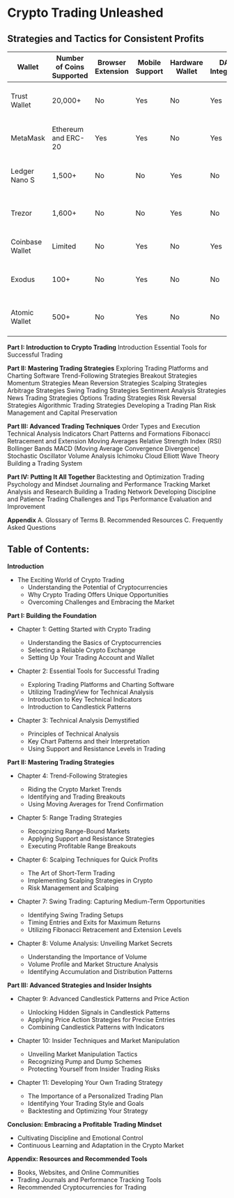 # Crypto Trading Unleashed
## Strategies and Tactics for Consistent Profits


<table><thead><tr><th>Wallet</th><th>Number of Coins Supported</th><th>Browser Extension</th><th>Mobile Support</th><th>Hardware Wallet</th><th>DApp Integration</th><th>Security Features</th></tr></thead><tbody><tr><td>Trust Wallet</td><td>20,000+</td><td>No</td><td>Yes</td><td>No</td><td>Yes</td><td>Private key control, backup</td></tr><tr><td>MetaMask</td><td>Ethereum and ERC-20</td><td>Yes</td><td>Yes</td><td>No</td><td>Yes</td><td>Private key control, backup</td></tr><tr><td>Ledger Nano S</td><td>1,500+</td><td>No</td><td>No</td><td>Yes</td><td>No</td><td>Offline storage, PIN, backup</td></tr><tr><td>Trezor</td><td>1,600+</td><td>No</td><td>No</td><td>Yes</td><td>No</td><td>Offline storage, PIN, backup</td></tr><tr><td>Coinbase Wallet</td><td>Limited</td><td>No</td><td>Yes</td><td>No</td><td>Yes</td><td>Secure enclave, 2FA</td></tr><tr><td>Exodus</td><td>100+</td><td>No</td><td>Yes</td><td>No</td><td>No</td><td>Private key control, backup</td></tr><tr><td>Atomic Wallet</td><td>500+</td><td>No</td><td>Yes</td><td>No</td><td>No</td><td>Private key control, backup</td></tr></tbody></table>





**Part I: Introduction to Crypto Trading**
Introduction
Essential Tools for Successful Trading

**Part II: Mastering Trading Strategies**
Exploring Trading Platforms and Charting Software
Trend-Following Strategies
Breakout Strategies
Momentum Strategies
Mean Reversion Strategies
Scalping Strategies
Arbitrage Strategies
Swing Trading Strategies
Sentiment Analysis Strategies
News Trading Strategies
Options Trading Strategies
Risk Reversal Strategies
Algorithmic Trading Strategies
Developing a Trading Plan
Risk Management and Capital Preservation

**Part III: Advanced Trading Techniques**
Order Types and Execution
Technical Analysis Indicators
Chart Patterns and Formations
Fibonacci Retracement and Extension
Moving Averages
Relative Strength Index (RSI)
Bollinger Bands
MACD (Moving Average Convergence Divergence)
Stochastic Oscillator
Volume Analysis
Ichimoku Cloud
Elliott Wave Theory
Building a Trading System

**Part IV: Putting It All Together**
Backtesting and Optimization
Trading Psychology and Mindset
Journaling and Performance Tracking
Market Analysis and Research
Building a Trading Network
Developing Discipline and Patience
Trading Challenges and Tips
Performance Evaluation and Improvement

**Appendix**
A. Glossary of Terms
B. Recommended Resources
C. Frequently Asked Questions






















## Table of Contents:

**Introduction**

- The Exciting World of Crypto Trading
  - Understanding the Potential of Cryptocurrencies
  - Why Crypto Trading Offers Unique Opportunities
  - Overcoming Challenges and Embracing the Market

**Part I: Building the Foundation**

- Chapter 1: Getting Started with Crypto Trading
  - Understanding the Basics of Cryptocurrencies
  - Selecting a Reliable Crypto Exchange
  - Setting Up Your Trading Account and Wallet

- Chapter 2: Essential Tools for Successful Trading
  - Exploring Trading Platforms and Charting Software
  - Utilizing TradingView for Technical Analysis
  - Introduction to Key Technical Indicators
  - Introduction to Candlestick Patterns

- Chapter 3: Technical Analysis Demystified
  - Principles of Technical Analysis
  - Key Chart Patterns and their Interpretation
  - Using Support and Resistance Levels in Trading

**Part II: Mastering Trading Strategies**

- Chapter 4: Trend-Following Strategies
  - Riding the Crypto Market Trends
  - Identifying and Trading Breakouts
  - Using Moving Averages for Trend Confirmation

- Chapter 5: Range Trading Strategies
  - Recognizing Range-Bound Markets
  - Applying Support and Resistance Strategies
  - Executing Profitable Range Breakouts

- Chapter 6: Scalping Techniques for Quick Profits
  - The Art of Short-Term Trading
  - Implementing Scalping Strategies in Crypto
  - Risk Management and Scalping

- Chapter 7: Swing Trading: Capturing Medium-Term Opportunities
  - Identifying Swing Trading Setups
  - Timing Entries and Exits for Maximum Returns
  - Utilizing Fibonacci Retracement and Extension Levels

- Chapter 8: Volume Analysis: Unveiling Market Secrets
  - Understanding the Importance of Volume
  - Volume Profile and Market Structure Analysis
  - Identifying Accumulation and Distribution Patterns

**Part III: Advanced Strategies and Insider Insights**

- Chapter 9: Advanced Candlestick Patterns and Price Action
  - Unlocking Hidden Signals in Candlestick Patterns
  - Applying Price Action Strategies for Precise Entries
  - Combining Candlestick Patterns with Indicators

- Chapter 10: Insider Techniques and Market Manipulation
  - Unveiling Market Manipulation Tactics
  - Recognizing Pump and Dump Schemes
  - Protecting Yourself from Insider Trading Risks

- Chapter 11: Developing Your Own Trading Strategy
  - The Importance of a Personalized Trading Plan
  - Identifying Your Trading Style and Goals
  - Backtesting and Optimizing Your Strategy

**Conclusion: Embracing a Profitable Trading Mindset**

- Cultivating Discipline and Emotional Control
- Continuous Learning and Adaptation in the Crypto Market

**Appendix: Resources and Recommended Tools**

- Books, Websites, and Online Communities
- Trading Journals and Performance Tracking Tools
- Recommended Cryptocurrencies for Trading
